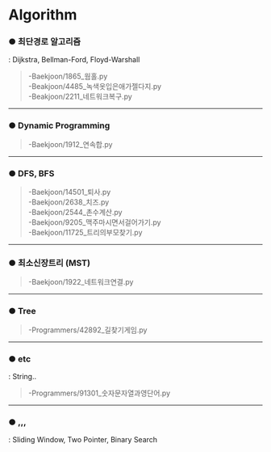 # Algorithm

### **● 최단경로 알고리즘**
: Dijkstra, Bellman-Ford, Floyd-Warshall
> -Baekjoon/1865_웜홀.py  
> -Beakjoon/4485_녹색옷입은애가젤다지.py  
> -Beakjoon/2211_네트워크복구.py
---
### **● Dynamic Programming**
> -Baekjoon/1912_연속합.py   
---
### **● DFS, BFS**
> -Baekjoon/14501_퇴사.py   
> -Baekjoon/2638_치즈.py   
> -Baekjoon/2544_촌수계산.py   
> -Baekjoon/9205_맥주마시면서걸어가기.py   
> -Baekjoon/11725_트리의부모찾기.py
---
### **● 최소신장트리 (MST)**
> -Baekjoon/1922_네트워크연결.py
---
### **● Tree**
> -Programmers/42892_길찾기게임.py
---
### **● etc**
: String..
> -Programmers/91301_숫자문자열과영단어.py   
---
### **● ,,,**
: Sliding Window, Two Pointer, Binary Search
